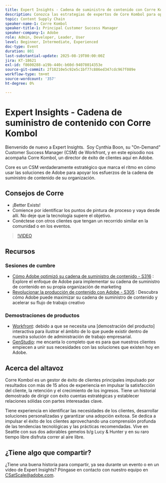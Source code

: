 ```yaml
---
title: Expert Insights - Cadena de suministro de contenido con Corre Kombol
description: Conozca las estrategias de expertos de Core Kombol para optimizar su cadena de suministro de contenido con las soluciones de Adobe. Aumente la eficacia, la colaboración y los resultados.
topic: Content Supply Chain
speaker-name-1: Corre Kombol
speaker-title-1: Principal Customer Success Manager
speaker-company-1: Adobe
role: Admin, Developer, Leader, User
level: Beginner, Intermediate, Experienced
doc-type: Event
duration: 801
last-substantial-update: 2025-08-19T00:00:00Z
jira: KT-18621
exl-id: f8600288-a19b-440c-b60d-94078014353e
source-git-commit: 2f10210e5c92e5c1bf77c886ed347cdc967f089e
workflow-type: tm+mt
source-wordcount: '357'
ht-degree: 0%

---
```


# Expert Insights - Cadena de suministro de contenido con Corre Kombol

Bienvenido de nuevo a Expert Insights.  Soy Cynthia Boon, su &quot;On-Demand&quot; Customer Success Manager (CSM) de Workfront, y en este episodio nos acompaña Corre Kombol, un director de éxito de clientes aquí en Adobe.  

Core es un CSM verdaderamente estratégico que marca el ritmo en cómo usar las soluciones de Adobe para apoyar los esfuerzos de la cadena de suministro de contenido de su organización. 

## Consejos de Corre

* ¡Better Exists! 
* Comience por identificar los puntos de pintura de proceso y vaya desde allí. No deje que la tecnología supere el objetivo.
* Conéctese con otros clientes que tengan un recorrido similar en la comunidad o en los eventos. 

>[!VIDEO](https://video.tv.adobe.com/v/3469997/?learn=on&enablevpops&captions=spa)

## Recursos

### Sesiones de cumbre

* [Cómo Adobe optimizó su cadena de suministro de contenido - S316](https://business.adobe.com/es/summit/2024/sessions/how-adobe-optimized-its-content-supply-chain-s316.html) : Explore el enfoque de Adobe para implementar su cadena de suministro de contenido en su propia organización de marketing 
* [Revolucionar la producción de contenido con Adobe - S305](https://business.adobe.com/es/summit/2024/sessions/revolutionizing-content-production-with-adobe-s305.html) : Descubra cómo Adobe puede maximizar su cadena de suministro de contenido y acelerar su flujo de trabajo creativo 

### Demostraciones de productos

* [Workfront](https://business.adobe.com/es/product-demos/workfront/interactive-tour.html): debido a que se necesita una [demostración del producto] interactiva para ilustrar el ámbito de lo que puede existir dentro de nuestra solución de administración de trabajo empresarial.  
* [GenStudio](https://business.adobe.com/es/resources/sdk/getting-started-with-adobe-genstudio.html): me encanta lo completo que es para que nuestros clientes empiecen a unir sus necesidades con las soluciones que existen hoy en Adobe.

## Acerca del altavoz 

Corre Kombol es un gestor de éxito de clientes principales impulsado por resultados con más de 15 años de experiencia en impulsar la satisfacción del cliente, la retención y el crecimiento de los ingresos. Tiene un historial demostrado de dirigir con éxito cuentas estratégicas y establecer relaciones sólidas con partes interesadas clave.

Tiene experiencia en identificar las necesidades de los clientes, desarrollar soluciones personalizadas y garantizar una adopción exitosa. Se dedica a impulsar el éxito de los clientes aprovechando una comprensión profunda de las tendencias tecnológicas y las prácticas recomendadas. Vive en Seattle con sus dos adorables gemelos b/g Lucy &amp; Hunter y en su raro tiempo libre disfruta correr al aire libre. 

## ¿Tiene algo que compartir?

¿Tiene una buena historia para compartir, ya sea durante un evento o en un vídeo de Expert Insights? Póngase en contacto con nuestro equipo en [CSatScale@adobe.com](mailto:CSatScale@adobe.com).
